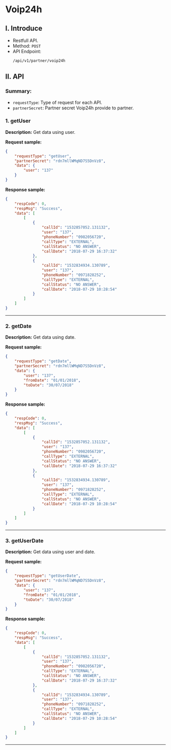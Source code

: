 # Voip24h

## I. Introduce
- Restfull API.
- Method: `POST`
- API Endpoint:
    ```sh
    /api/v1/partner/voip24h
    ```
## II. API
### Summary:
- `requestType`: Type of request for each API.
- `partnerSecret`: Partner secret Voip24h provide to partner.
### 1. getUser
**Description:**
Get data using user.

**Request sample:**
```json
{
	"requestType": "getUser",
	"partnerSecret": "rdn7mllWMqND7S5DnVz8",
	"data": {
		"user": "137"
	}
}
```

**Response sample:**
```json
{
    "respCode": 0,
    "respMsg": "Success",
    "data": [
        [
            {
                "callId": "1532857052.131132",
                "user": "137",
                "phoneNumber": "0982056720",
                "callType": "EXTERNAL",
                "callStatus": "NO ANSWER",
                "callDate": "2018-07-29 16:37:32"
            },
            {
                "callId": "1532834934.130789",
                "user": "137",
                "phoneNumber": "0971828252",
                "callType": "EXTERNAL",
                "callStatus": "NO ANSWER",
                "callDate": "2018-07-29 10:28:54"
            }
        ]
    ]
}
```
---
### 2. getDate
**Description:**
Get data using date.

**Request sample:**
```json
{
	"requestType": "getDate",
	"partnerSecret": "rdn7mllWMqND7S5DnVz8",
	"data": {
		"user": "137",
		"fromDate": "01/01/2018",
		"toDate": "30/07/2018"
	}
}
```

**Response sample:**
```json
{
    "respCode": 0,
    "respMsg": "Success",
    "data": [
        [
            {
                "callId": "1532857052.131132",
                "user": "137",
                "phoneNumber": "0982056720",
                "callType": "EXTERNAL",
                "callStatus": "NO ANSWER",
                "callDate": "2018-07-29 16:37:32"
            },
            {
                "callId": "1532834934.130789",
                "user": "137",
                "phoneNumber": "0971828252",
                "callType": "EXTERNAL",
                "callStatus": "NO ANSWER",
                "callDate": "2018-07-29 10:28:54"
            }
        ]
    ]
}
```
---
### 3. getUserDate
**Description:**
Get data using user and date.

**Request sample:**
```json
{
	"requestType": "getUserDate",
	"partnerSecret": "rdn7mllWMqND7S5DnVz8",
	"data": {
		"user": "137",
		"fromDate": "01/01/2018",
		"toDate": "30/07/2018"
	}
}
```

**Response sample:**
```json
{
    "respCode": 0,
    "respMsg": "Success",
    "data": [
        [
            {
                "callId": "1532857052.131132",
                "user": "137",
                "phoneNumber": "0982056720",
                "callType": "EXTERNAL",
                "callStatus": "NO ANSWER",
                "callDate": "2018-07-29 16:37:32"
            },
            {
                "callId": "1532834934.130789",
                "user": "137",
                "phoneNumber": "0971828252",
                "callType": "EXTERNAL",
                "callStatus": "NO ANSWER",
                "callDate": "2018-07-29 10:28:54"
            }
        ]
    ]
}
```
---
